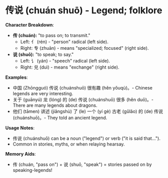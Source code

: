 # **传说 (chuán shuō) - Legend; folklore**

**Character Breakdown**:  
- **传 (chuán):** "to pass on; to transmit."
  - Left: 亻 (rén) - "person" radical (left side).
  - Right: 专 (zhuān) - means "specialized; focused" (right side).  
- **说 (shuō):** "to speak; to say."
  - Left: 讠 (yán) - "speech" radical (left side).
  - Right: 兑 (duì) - means "exchange" (right side).

**Examples**:  
- 中国 (Zhōngguó) 传说 (chuánshuō) 很有趣 (hěn yǒuqù)。- Chinese legends are very interesting.  
- 关于 (guānyú) 龙 (lóng) 的 (de) 传说 (chuánshuō) 很多 (hěn duō)。- There are many legends about dragons.  
- 他们 (tāmen) 讲述 (jiǎngshù) 了 (le) 一个 (yí gè) 古老 (gǔlǎo) 的 (de) 传说 (chuánshuō)。- They told an ancient legend.

**Usage Notes**:  
- 传说 (chuánshuō) can be a noun ("legend") or verb ("it is said that...").  
- Common in stories, myths, or when relaying hearsay.

**Memory Aids**:  
- 传 (chuán, "pass on") + 说 (shuō, "speak") = stories passed on by speaking-legends!